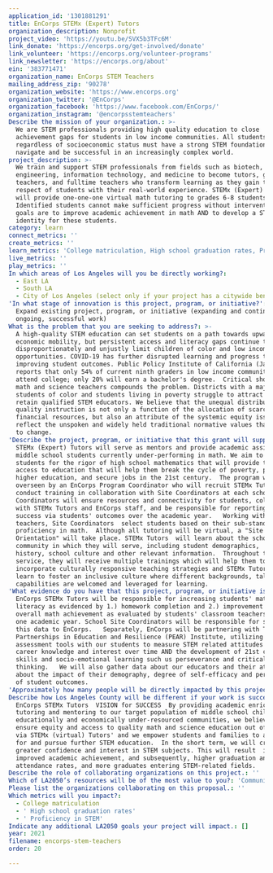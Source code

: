 ```yaml
---
application_id: '1301881291'
title: EnCorps STEMx (Expert) Tutors
organization_description: Nonprofit
project_video: 'https://youtu.be/SVX5b3TFc6M'
link_donate: 'https://encorps.org/get-involved/donate'
link_volunteer: 'https://encorps.org/volunteer-programs'
link_newsletter: 'https://encorps.org/about'
ein: '383771471'
organization_name: EnCorps STEM Teachers
mailing_address_zip: '90278'
organization_website: 'https://www.encorps.org'
organization_twitter: '@EnCorps'
organization_facebook: 'https://www.facebook.com/EnCorps/'
organization_instagram: '@encorpsstemteachers'
Describe the mission of your organization.: >-
  We are STEM professionals providing high quality education to close
  achievement gaps for students in low income communities. All students
  regardless of socioeconomic status must have a strong STEM foundation to
  navigate and be successful in an increasingly complex world.
project_description: >-
  We train and support STEM professionals from fields such as biotech, aerospace
  engineering, information technology, and medicine to become tutors, guest
  teachers, and fulltime teachers who transform learning as they gain the
  respect of students with their real-world experience. STEMx (Expert) Tutors
  will provide one-one-one virtual math tutoring to grades 6-8 students.
  Identified students cannot make sufficient progress without intervention. Our
  goals are to improve academic achievement in math AND to develop a STEM
  identity for these students.
category: learn
connect_metrics: ''
create_metrics: ''
learn_metrics: 'College matriculation, High school graduation rates, Proficiency in STEM'
live_metrics: ''
play_metrics: ''
In which areas of Los Angeles will you be directly working?:
  - East LA
  - South LA
  - City of Los Angeles (select only if your project has a citywide benefit)
'In what stage of innovation is this project, program, or initiative?': >-
  Expand existing project, program, or initiative (expanding and continuing
  ongoing, successful work)
What is the problem that you are seeking to address?: >-
  A high-quality STEM education can set students on a path towards upward
  economic mobility, but persistent access and literacy gaps continue to
  disproportionately and unjustly limit children of color and low income student
  opportunities. COVID-19 has further disrupted learning and progress toward
  improving student outcomes. Public Policy Institute of California (Jan 2021)
  reports that only 54% of current ninth graders in low income communities will
  attend college; only 20% will earn a bachelor's degree.  Critical shortages of
  math and science teachers compounds the problem. Districts with a majority of
  students of color and students living in poverty struggle to attract and
  retain qualified STEM educators. We believe that the unequal distribution of
  quality instruction is not only a function of the allocation of scarce
  financial resources, but also an attribute of the systemic equity issues that
  reflect the unspoken and widely held traditional normative values that we aim
  to change.    
'Describe the project, program, or initiative that this grant will support to address the problem identified.': >-
  STEMx (Expert) Tutors will serve as mentors and provide academic assistance to
  middle school students currently under-performing in math. We aim to prepare
  students for the rigor of high school mathematics that will provide them
  access to education that will help them break the cycle of poverty, pursue
  higher education, and secure jobs in the 21st century.  The program will be
  overseen by an EnCorps Program Coordinator who will recruit STEMx Tutors and
  conduct training in collaboration with Site Coordinators at each school.  Site
  Coordinators will ensure resources and connectivity for students, collaborate
  with STEMx Tutors and EnCorps staff, and be responsible for reporting program
  success via students' outcomes over the academic year.   Working with
  teachers, Site Coordinators  select students based on their sub-standard
  proficiency in math.  Although all tutoring will be virtual, a "Site
  Orientation" will take place. STEMx Tutors  will learn about the school
  community in which they will serve, including student demographics,  school
  history, school culture and other relevant information.  Throughout their
  service, they will receive multiple trainings which will help them to
  incorporate culturally responsive teaching strategies and STEMx Tutors will
  learn to foster an inclusive culture where different backgrounds, talents and
  capabilities are welcomed and leveraged for learning.    
'What evidence do you have that this project, program, or initiative is or will be successful, and how will you define and measure success?': >-
  EnCorps STEMx Tutors will be responsible for increasing students' math
  literacy as evidenced by 1.) homework completion and 2.) improvement in
  overall math achievement as evaluated by students' classroom teachers within
  one academic year. School Site Coordinators will be responsible for supplying
  this data to EnCorps.   Separately, EnCorps will be partnering with The
  Partnerships in Education and Resilience (PEAR) Institute, utilizing its
  assessment tools with our students to measure STEM related attitudes including
  career knowledge and interest over time AND the development of 21st century
  skills and socio-emotional learning such us perseverance and critical
  thinking.   We will also gather data about our educators and their attitudes
  about the impact of their demography, degree of self-efficacy and perceptions
  of student outcomes.  
'Approximately how many people will be directly impacted by this project, program, or initiative?': '380'
Describe how Los Angeles County will be different if your work is successful.: >-
  EnCorps STEMx Tutors  VISION for SUCCESS  By providing academic enrichment,
  tutoring and mentoring to our target population of middle school children
  educationally and economically under-resourced communities, we believe that we
  ensure equity and access to quality math and science education out of school
  via STEMx (virtual) Tutors' and we empower students and families to advocate
  for and pursue further STEM education.  In the short term, we will create
  greater confidence and interest in STEM subjects. This will result  in
  improved academic achievement, and subsequently, higher graduation and college
  attendance rates, and more graduates entering STEM-related fields. 
Describe the role of collaborating organizations on this project.: ''
Which of LA2050’s resources will be of the most value to you?: 'Communications support,Volunteer recruitment'
Please list the organizations collaborating on this proposal.: ''
Which metrics will you impact?:
  - College matriculation
  - ' High school graduation rates'
  - ' Proficiency in STEM'
Indicate any additional LA2050 goals your project will impact.: []
year: 2021
filename: encorps-stem-teachers
order: 20

---
```

